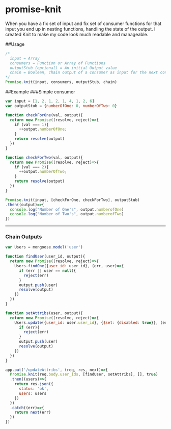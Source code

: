 # promise-knit
When you have a fix set of input and fix set of consumer functions for that input you end up in nesting functions, handling the state of the output. I created Knit to make my code look much readable and manageable.

##Usage
```javascript
/*
  input = Array
  consumers = Function or Array of Functions
  outputStub (optional) = An initial Output value
  chain = Boolean, chain output of a consumer as input for the next consumer
*/
Promise.knit(input, consumers, outputStub, chain)
```

##Example
###Simple consumer

```javascript
var input = [1, 2, 1, 2, 1, 4, 1, 2, 6]
var outputStub = {numberOfOne: 0, numberOfTwo: 0}

function checkForOne(val, output){
  return new Promise((resolve, reject)=>{
    if (val === 1){
      ++output.numberOfOne;
    }
    return resolve(output)
  })
}

function checkForTwo(val, output){
  return new Promise((resolve, reject)=>{
    if (val === 2){
      ++output.numberOfTwo;
    }
    return resolve(output)
  })
}

Promise.knit(input, [checkForOne, checkForTwo], outputStub)
.then((output)=>{
  console.log("Number of One's", output.numberofOne)
  console.log("Number of Two's", output.numberofTwo)
})
```
------------------------------------------
### Chain Outputs

```javascript
var Users = mongoose.model('user')

function findUser(user_id, output){
  return new Promise((resolve, reject)=>{
    Users.findOne({user_id: user_id}, (err, user)=>{
      if (err || user == null){
        reject(err)
      }
      output.push(user)
      resolve(output)
    })
  })
}

function setAttribs(user, output){
  return new Promise((resolve, reject)=>{
    Users.update({user_id: user.user_id}, {$set: {disabled: true}}, (err, user)=>{
      if (err){
        reject(err)
      }
      output.push(user)
      resolve(output)
    })
  })
}

app.put('/updateAttribs', (req, res, next)=>{
  Promise.knit(req.body.user_ids, [findUser, setAttribs], [], true)
  .then((users)=>{
    return res.json({
      status: 'ok',
      users: users
    })
  })
  .catch((err)=>{
    return next(err)
  })
})
```
